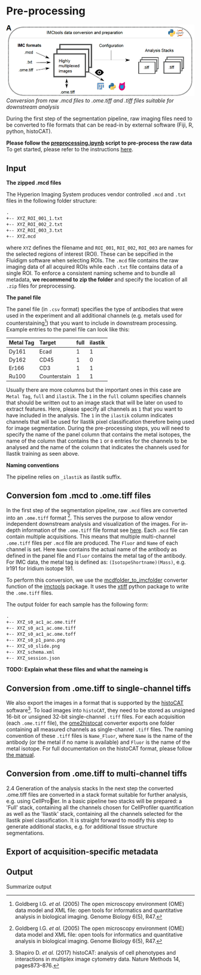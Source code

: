# Pre-processing

![prepro](img/prepro.png)
*Conversion from raw .mcd files to .ome.tiff and .tiff files suitable for downstream analysis*

During the first step of the segmentation pipeline, raw imaging files need to be converted to file formats that can be read-in by external software (Fiji, R, python, histoCAT).

**Please follow the [preprocessing.ipynb](https://github.com/BodenmillerGroup/ImcSegmentationPipeline/blob/main/preprocessing.ipynb) script to pre-process the raw data**
To get started, please refer to the instructions [here](index.md).

## Input

**The zipped .mcd files**

The Hyperion Imaging System produces vendor controlled `.mcd` and `.txt` files in the following folder structure:

```
.
+-- XYZ_ROI_001_1.txt
+-- XYZ_ROI_002_2.txt
+-- XYZ_ROI_003_3.txt
+-- XYZ.mcd
```

where `XYZ` defines the filename and `ROI_001`, `ROI_002`, `ROI_003` are names for the selected regions of interest (ROI). 
These can be sepcified in the Fluidigm software when selecting ROIs.
The `.mcd` file contains the raw imaging data of all acquired ROIs while each `.txt` file contains data of a single ROI.
To enforce a consistent naming scheme and to bundle all metadata, **we recommend to zip the folder** and specify the location of all `.zip` files for preprocessing.

**The panel file**

The panel file (in `.csv` format) specifies the type of antibodies that were used in the experiment and all additional channels (e.g. metals used for counterstaining[^fn1]) that you want to include in downstream processing.
Example entries to the panel file can look like this:

|  Metal Tag | Target          | full | ilastik |
|  :---      | :---            | :--- | :---    | 
|  Dy161     | Ecad            | 1    | 1       |
|  Dy162     | CD45            | 1    | 0       |
|  Er166     | CD3             | 1    | 1       |
|  Ru100     | Counterstain    | 1    | 1       |

Usually there are more columns but the important ones in this case are `Metal Tag`, `full` and `ilastik`.
The `1` in the `full` column specifies channels that should be written out to an image stack that will be later on used to extract features. 
Here, please specify all channels as `1` that you want to have included in the analysis.
The `1` in the `ilastik` column indicates channels that will be used for Ilastik pixel classification therefore being used for image segmentation.
During the pre-processing steps, you will need to specify the name of the panel column that contains the metal isotopes, the name of the column that contains the `1` or `0` entries for the channels to be analysed and the name of the column that indicates the channels used for Ilastik training as seen above.

**Naming conventions**

The pipeline relies on `_ilastik` as ilastik suffix. 

## Conversion fom .mcd to .ome.tiff files

In the first step of the segmentation pipeline, raw `.mcd` files are converted into an `.ome.tiff` format [^fn2].
This serves the purpose to allow vendor independent downstream analysis and visualization of the images.
For in-depth information of the `.ome.tiff` file format see [here](https://www.openmicroscopy.org/Schemas/Documentation/Generated/OME-2016-06/ome.html). 
Each `.mcd` file can contain multiple acquisitions. This means that multiple multi-channel `.ome.tiff` files per `.mcd` file are produced. 
The `Fluor` and `Name` of each channel is set.
Here `Name` contains the actual name of the antibody as defined in the panel file and `Fluor` contains the metal tag of the antibody.
For IMC data, the metal tag is defined as: `(IsotopeShortname)(Mass)`, e.g. Ir191 for Iridium
isotope 191.

To perform this conversion, we use the [mcdfolder_to_imcfolder](https://bodenmillergroup.github.io/imctools/converters/mcdfolder2imcfolder.html#imctools.converters.mcdfolder2imcfolder.mcdfolder_to_imcfolder) converter function of the [imctools](https://bodenmillergroup.github.io/imctools/) package.
It uses the [xtiff](https://github.com/BodenmillerGroup/xtiff) python package to write the `.ome.tiff` files.

The output folder for each sample has the following form:

```
.
+-- XYZ_s0_ac1_ac.ome.tiff
+-- XYZ_s0_ac1_ac.ome.tiff
+-- XYZ_s0_ac1_ac.ome.toff
+-- XYZ_s0_p1_pano.png
+-- XYZ_s0_slide.png
+-- XYZ_schema.xml
+-- XYZ_session.json
```

**TODO: Explain what these files and what the nameing is**

## Conversion from .ome.tiff to single-channel tiffs

We also export the images in a format that is supported by the [histoCAT](https://bodenmillergroup.github.io/histoCAT/) software[^fn3].
To load images into `histoCAT`, they need to be stored as unsigned 16-bit or unsigned 32-bit single-channel `.tiff` files. 
For each acquisition (each `.ome.tiff` file), the [ome2histocat](https://bodenmillergroup.github.io/imctools/converters/ome2histocat.html) converter exports one folder containing all measured channels as single-channel `.tiff` files.
The naming convention of these `.tiff` files is `Name_Fluor`, where `Name` is the name of the antibody (or the metal if no name is available) and `Fluor` is the name of the metal isotope.
For full documentation on the histoCAT format, please follow [the manual](https://github.com/BodenmillerGroup/histoCAT/releases/download/histoCAT_1.76/histoCATmanual_1.76.pdf).

## Conversion from .ome.tiff to multi-channel tiffs

2.4 Generation of the analysis stacks
In the next step the converted .ome.tiff files are converted in a stack format suitable for further
analysis, e.g. using CellProler. In a basic pipeline two stacks will be prepared: a 'Full' stack,
containing all the channels chosen for CellProfiler quantification as well as the 'Ilastik' stack,
containing all the channels selected for the Ilastik pixel classification. It is straight forward to
modify this step to generate additional stacks, e.g. for additional tissue structure segmentations.

## Export of acquisition-specific metadata

## Output

Summarize output

[^fn1]: Goldberg I.G. _et al._ (2005) The open microscopy environment (OME) data model and XML file: open tools for informatics and quantitative analysis in biological imaging. Genome Biology 6(5), R47.
[^fn2]: Goldberg I.G. _et al._ (2005) The open microscopy environment (OME) data model and XML file: open tools for informatics and quantitative analysis in biological imaging. Genome Biology 6(5), R47.
[^fn3]: Shapiro D. _et al._ (2017) histoCAT: analysis of cell phenotypes and interactions in multiplex image cytometry data. Nature Methods 14, pages873–876.